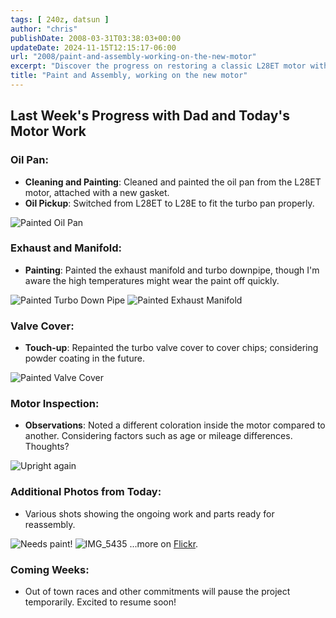 ```yaml
---
tags: [ 240z, datsun ]
author: "chris"
publishDate: 2008-03-31T03:38:03+00:00
updateDate: 2024-11-15T12:15:17-06:00
url: "2008/paint-and-assembly-working-on-the-new-motor"
excerpt: "Discover the progress on restoring a classic L28ET motor with our latest blog. We cover oil pan rework, exhaust painting, and more."
title: "Paint and Assembly, working on the new motor"
---
```


## Last Week's Progress with Dad and Today's Motor Work

### Oil Pan:
- **Cleaning and Painting**: Cleaned and painted the oil pan from the L28ET motor, attached with a new gasket.
- **Oil Pickup**: Switched from L28ET to L28E to fit the turbo pan properly.

![Painted Oil Pan](https://farm3.static.flickr.com/2399/2375410808_49de28efb9_s.jpg)

### Exhaust and Manifold:
- **Painting**: Painted the exhaust manifold and turbo downpipe, though I'm aware the high temperatures might wear the paint off quickly.

![Painted Turbo Down Pipe](https://farm4.static.flickr.com/3167/2375412468_6541f7fc35_s.jpg)
![Painted Exhaust Manifold](https://farm3.static.flickr.com/2129/2374580691_23d869e479_s.jpg)

### Valve Cover:
- **Touch-up**: Repainted the turbo valve cover to cover chips; considering powder coating in the future.

![Painted Valve Cover](https://farm4.static.flickr.com/3294/2374582531_803eabc4c2_s.jpg)

### Motor Inspection:
- **Observations**: Noted a different coloration inside the motor compared to another. Considering factors such as age or mileage differences. Thoughts?

![Upright again](https://farm3.static.flickr.com/2245/2374584211_f3c301a5f6_s.jpg)

### Additional Photos from Today:
- Various shots showing the ongoing work and parts ready for reassembly.

![Needs paint!](https://farm4.static.flickr.com/3021/2375399264_1935cd8488_s.jpg)
![IMG_5435](https://farm3.static.flickr.com/2244/2375401364_1802a9f9b4_s.jpg)
...more on [Flickr](https://www.flickr.com/photos/chammond/sets/72157594465585463/).

### Coming Weeks:
- Out of town races and other commitments will pause the project temporarily. Excited to resume soon!
